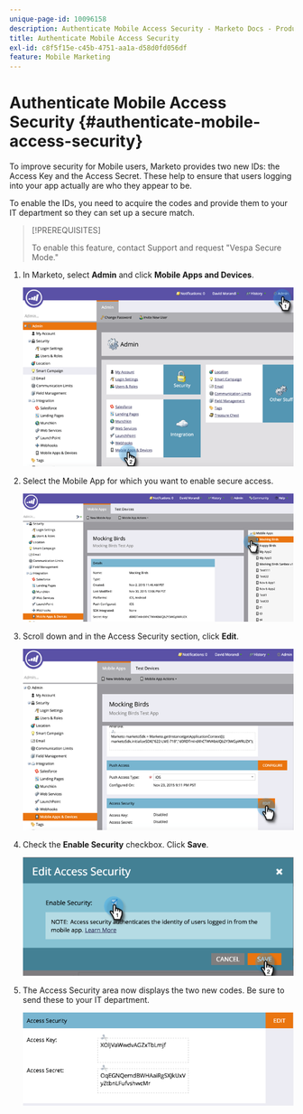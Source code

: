 ```yaml
---
unique-page-id: 10096158
description: Authenticate Mobile Access Security - Marketo Docs - Product Documentation
title: Authenticate Mobile Access Security
exl-id: c8f5f15e-c45b-4751-aa1a-d58d0fd056df
feature: Mobile Marketing
---
```

# Authenticate Mobile Access Security {#authenticate-mobile-access-security}

To improve security for Mobile users, Marketo provides two new IDs: the Access Key and the Access Secret. These help to ensure that users logging into your app actually are who they appear to be.

To enable the IDs, you need to acquire the codes and provide them to your IT department so they can set up a secure match.

>[!PREREQUISITES]
>
>To enable this feature, contact Support and request "Vespa Secure Mode."

1. In Marketo, select **Admin** and click **Mobile Apps and Devices**.

   ![](assets/image2015-12-1-14-3a36-3a30.png)

1. Select the Mobile App for which you want to enable secure access.

   ![](assets/image2015-12-2-10-3a18-3a6.png)

1. Scroll down and in the Access Security section, click **Edit**.

   ![](assets/image2015-12-1-14-3a41-3a37.png)

1. Check the **Enable Security** checkbox. Click **Save**.

   ![](assets/image2015-12-1-14-3a54-3a0.png)

1. The Access Security area now displays the two new codes. Be sure to send these to your IT department.

   ![](assets/image2015-12-1-14-3a57-3a34.png)

